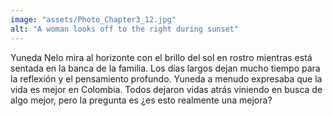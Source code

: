 ```yaml
---
image: "assets/Photo_Chapter3_12.jpg"
alt: "A woman looks off to the right during sunset"
---
```

Yuneda Nelo mira al horizonte con el brillo del sol en rostro mientras está sentada en la banca de la familia. Los días largos dejan mucho tiempo para la reflexión y el pensamiento profundo. Yuneda a menudo expresaba que la vida es mejor en Colombia. Todos dejaron vidas atrás viniendo en busca de algo mejor, pero la pregunta es ¿es esto realmente una mejora?